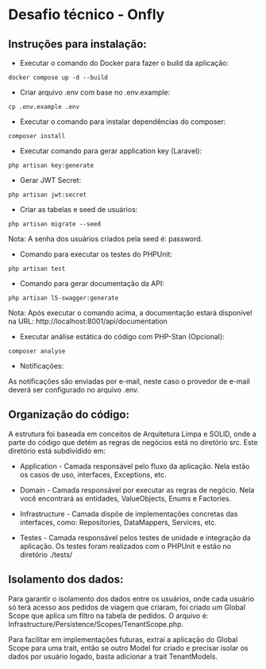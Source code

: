 # Desafio técnico - Onfly

## Instruções para instalação:

- Executar o comando do Docker para fazer o build da aplicação:

```
docker compose up -d --build
```

- Criar arquivo .env com base no .env.example:

```
cp .env.example .env
```

- Executar o comando para instalar dependências do composer:

```
composer install
```

- Executar comando para gerar application key (Laravel):

```
php artisan key:generate
```

- Gerar JWT Secret:

```
php artisan jwt:secret
```

- Criar as tabelas e seed de usuários:

```
php artisan migrate --seed
```

Nota: A senha dos usuários criados pela seed é: password.

- Comando para executar os testes do PHPUnit:

```
php artisan test
```

- Comando para gerar documentação da API:

```
php artisan l5-swagger:generate
```

Nota: Após executar o comando acima, a documentação estará disponível
na URL: http://localhost:8001/api/documentation


- Executar análise estática do código com PHP-Stan (Opcional):

```
composer analyse
```


- Notificações:

As notificações são enviadas por e-mail, neste caso o provedor de e-mail
deverá ser configurado no arquivo .env.

## Organização do código:

A estrutura foi baseada em conceitos de Arquitetura Limpa e SOLID, onde a parte
do código que detém as regras de negócios está no diretório src.
Este diretório está subdividido em:

- Application - Camada responsável pelo fluxo da aplicação.
  Nela estão os casos de uso, interfaces, Exceptions, etc.


- Domain - Camada responsável por executar as regras de negócio.
  Nela você encontrará as entidades, ValueObjects, Enums e Factories.


- Infrastructure - Camada dispõe de implementações concretas das interfaces, como:
  Repositories, DataMappers, Services, etc.


- Testes - Camada responsável pelos testes de unidade e integração da aplicação.
  Os testes foram realizados com o PHPUnit e estão no diretório ./tests/

## Isolamento dos dados:

Para garantir o isolamento dos dados entre os usuários, onde cada usuário só terá acesso
aos pedidos de viagem que criaram, foi criado um Global Scope que aplica um filtro na tabela
de pedidos. O arquivo é: Infrastructure/Persistence/Scopes/TenantScope.php.

Para facilitar em implementações futuras, extrai a aplicação do Global Scope para uma trait,
então se outro Model for criado e precisar isolar os dados por usuário logado, basta adicionar
a trait TenantModels.
